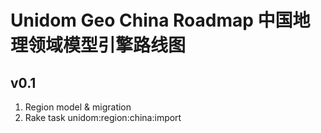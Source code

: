 # Unidom Geo China Roadmap 中国地理领域模型引擎路线图

## v0.1
1. Region model & migration
2. Rake task unidom:region:china:import
